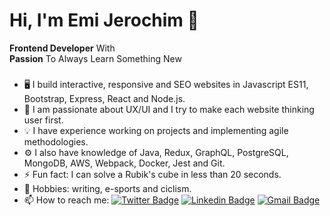 # Hi, I'm Emi Jerochim 👋
**Frontend Developer**  With  
**Passion**  To Always Learn Something New



###
- 🖥️ I build interactive, responsive and SEO websites in Javascript ES11, Bootstrap, Express, React and Node.js.
- 💎 I am passionate about UX/UI and I try to make each website thinking user first.
- 💡 I have experience working on projects and implementing agile methodologies.
- ⚙️ I also have knowledge of Java, Redux, GraphQL, PostgreSQL, MongoDB, AWS, Webpack, Docker, Jest and Git.
- ⚡ Fun fact: I can solve a Rubik's cube in less than 20 seconds.
- 🚴 Hobbies: writing, e-sports and ciclism.
- 📫 How to reach me: 
[![Twitter Badge](https://img.shields.io/badge/-@emijerochim-1ca0f1?style=flat-square&labelColor=1ca0f1&logo=twitter&logoColor=white&link=https://twitter.com/emijerochim)](https://twitter.com/emijerochim) 
[![Linkedin Badge](https://img.shields.io/badge/-emijerochim-blue?style=flat-square&logo=Linkedin&logoColor=white&link=https://www.linkedin.com/in/emijerochim/)](https://www.linkedin.com/in/emijerochim/) 
[![Gmail Badge](https://img.shields.io/badge/-emijerochim@gmail.com-c14438?style=flat-square&logo=Gmail&logoColor=white&link=mailto:emijerochim@gmail.com)](mailto:emijerochim@gmail.com)
